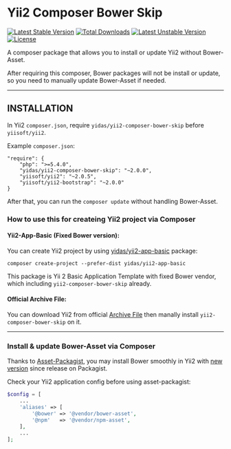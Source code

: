Yii2 Composer Bower Skip
========================

[![Latest Stable Version](https://poser.pugx.org/yidas/yii2-composer-bower-skip/v/stable)](https://packagist.org/packages/yidas/yii2-composer-bower-skip)
[![Total Downloads](https://poser.pugx.org/yidas/yii2-composer-bower-skip/downloads)](https://packagist.org/packages/yidas/yii2-composer-bower-skip)
[![Latest Unstable Version](https://poser.pugx.org/yidas/yii2-composer-bower-skip/v/unstable)](https://packagist.org/packages/yidas/yii2-composer-bower-skip)
[![License](https://poser.pugx.org/yidas/yii2-composer-bower-skip/license)](https://packagist.org/packages/yidas/yii2-composer-bower-skip)

A composer package that allows you to install or update Yii2 without Bower-Asset.

After requiring this composer, Bower packages will not be install or update, so you need to manually update Bower-Asset if needed.

---

INSTALLATION
------------

In Yii2 `composer.json`, require `yidas/yii2-composer-bower-skip` before `yiisoft/yii2`.

Example `composer.json`:
```
"require": {
    "php": ">=5.4.0",
    "yidas/yii2-composer-bower-skip": "~2.0.0",
    "yiisoft/yii2": "~2.0.5",
    "yiisoft/yii2-bootstrap": "~2.0.0"
}
```

After that, you can run the `composer update` without handling Bower-Asset.


### How to use this for createing Yii2 project via Composer

#### Yii2-App-Basic (Fixed Bower version):

You can create Yii2 project by using [yidas/yii2-app-basic](https://github.com/yidas/yii2-app-basic) package:  

    composer create-project --prefer-dist yidas/yii2-app-basic

This package is Yii 2 Basic Application Template with fixed Bower vendor, which including `yii2-composer-bower-skip` already.


#### Official Archive File:

You can download Yii2 from official [Archive File](http://www.yiiframework.com/download/) then manally install `yii2-composer-bower-skip` on it.

---

### Install & update Bower-Asset via Composer 

Thanks to [Asset-Packagist](https://asset-packagist.org/), you may install Bower smoothly in Yii2 with [new version](https://github.com/yiisoft/yii2-app-basic/commit/fc2ec7dfee9313288171e2fe8a5b80e22c1e1509) since release on Packagist. 

Check your Yii2 application config before using asset-packagist:

```php
$config = [
    ...
    'aliases' => [
        '@bower' => '@vendor/bower-asset',
        '@npm'   => '@vendor/npm-asset',
    ],
    ...
];
```
